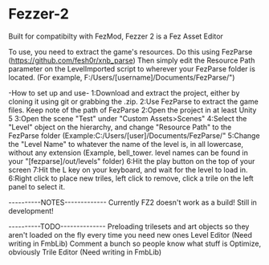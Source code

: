 # Fezzer-2
Built for compatibilty with FezMod, Fezzer 2 is a Fez Asset Editor

To use, you need to extract the game's resources. Do this using FezParse (https://github.com/fesh0r/xnb_parse)
Then simply edit the Resource Path parameter on the LevelImported script to wherever your FezParse folder is located. (For example, F:/Users/[username]/Documents/FezParse/")


-How to set up and use-
1:Download and extract the project, either by cloning it using git or grabbing the .zip.
2:Use FezParse to extract the game files. Keep note of the path of FezParse
2:Open the project in at least Unity 5
3:Open the scene "Test" under "Custom Assets>Scenes"
4:Select the "Level" object on the hierarchy, and change "Resource Path" to the FezParse folder (Example:C:/Users/[user]/Documents/FezParse/"
5:Change the "Level Name" to whatever the name of the level is, in all lowercase, without any extension (Example, bell_tower. level names can be found in your "[fezparse]/out/levels" folder) 
6:Hit the play button on the top of your screen
7:Hit the L key on your keyboard, and wait for the level to load in.
6:Right click to place new triles, left click to remove, click a trile on the left panel to select it.

----------NOTES-------------
Currently FZ2 doesn't work as a build! Still in development!


----------TODO--------------
Preloading trilesets and art objects so they aren't loaded on the fly every time you need new ones
Level Editor (Need writing in FmbLib)
Comment a bunch so people know what stuff is
Optimize, obviously
Trile Editor (Need writing in FmbLib)
